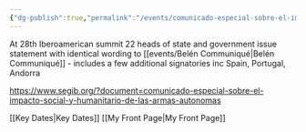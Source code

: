 ```yaml
---
{"dg-publish":true,"permalink":"/events/comunicado-especial-sobre-el-impacto-social-y-humanitario-de-las-armas-autonomas/","tags":["#event","#armscontrol"]}
---
```



At 28th Iberoamerican summit 22 heads of state and government issue statement with identical wording to [[events/Belén Communiqué\|Belén Communiqué]] - includes a few additional signatories inc Spain, Portugal, Andorra

https://www.segib.org/?document=comunicado-especial-sobre-el-impacto-social-y-humanitario-de-las-armas-autonomas

[[Key Dates\|Key Dates]]
[[My Front Page\|My Front Page]]


